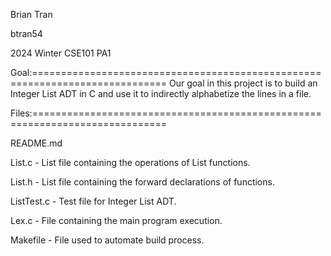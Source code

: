 Brian Tran

btran54

2024 Winter CSE101 PA1

Goal:============================================================================= 
Our goal in this project is to build an Integer List ADT in C and use it to indirectly alphabetize the lines in a file.

Files:=============================================================================

README.md

List.c - List file containing the operations of List functions.

List.h - List file containing the forward declarations of functions.

ListTest.c - Test file for Integer List ADT.

Lex.c - File containing the main program execution.

Makefile - File used to automate build process.